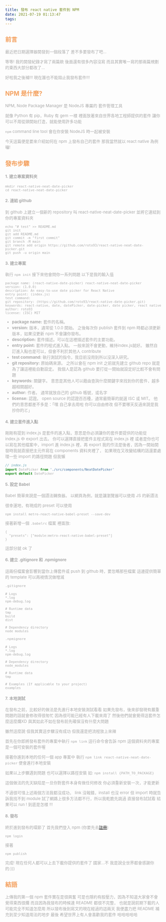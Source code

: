 ```yaml
---
title: 發布 react native 套件到 NPM
date: 2021-07-19 01:13:47
tags:
---
```


<font size="2" color="#aaa">

## <font color="#f4a261">前言</font>

最近把日期選擇器開發到一個段落了
差不多要發布了吧...

等等! 我的開發紀錄才寫了兩篇欸 
後面還有很多內容沒寫
而且其實唯一寫的那兩篇規劃的東西大部分都改了...

好啦我之後補!!!
現在誰也不能阻止我發布套件!!!

## <font color="#f4a261">NPM 是什麼?</font>

NPM, Node Package Manager
是 NodeJS 專屬的 套件管理工具

就像 Python 有 pip，Ruby 有 gem 一樣
裡面放著來自世界各地工程師提供的套件
讓你可以不用從頭開始打造，就能使用許多功能

`npm` command line tool 會在你安裝 NodeJS 時一起被安裝

今天這篇便是要來介紹如何在 npm 上發布自己的套件
那我當然就以 react native 為例囉!

## <font color="#f4a261">發布步驟</font>

#### 1. 建立專案資料夾

```
mkdir react-native-neat-date-picker
cd react-native-neat-date-picker
```

#### 2. 連結 github

到 github 上建立一個新的 repository 叫 react-native-neat-date-picker
並將它連結到你的專案資料夾

```
echo "# test" >> README.md
git init
git add README.md
git commit -m "first commit"
git branch -M main
git remote add origin https://github.com/roto93/react-native-neat-date-picker.git
git push -u origin main
```

#### 3. 建立專案

執行 `npm init`
接下來他會問你一系列問題
以下是我的輸入值

```
package name: (react-native-date-picker) react-native-neat-date-picker
version: (1.0.0)
description: An easy-to-use date picker for React Native
entry point: (index.js)
test command:
git repository: (https://github.com/roto93/react-native-date-picker.git)
keywords: react-native, date, datePicker, date-picker, date picker, react native
author: roto93
license: (ISC) MIT
```

<font size="2">
	
- **package name:** 套件的名稱。
- **version:** 版本，通常從 1.0.0 開始。
之後每次你 publish 套件到 npm 時都必須更新版本，如果沒更新 npm 不會讓你發布。
- **description:** 套件描述。可以在這裡描述套件的主要功能。
- **entry point:** 套件的程式進入點。
一般來說不會更動，維持index.js就好。
雖然自訂進入點也是可以，但會不利於其他人 contribute
- **test command:** 執行測試的指令，我目前沒用到所以沒深入研究。
- **git repository:** 原始碼來源。
之所以會在 npm init 之前就先建立 github repo 就是為了讓這裡能自動設定。
我個人是認為 github 要打從一開始就設定好比較不會有問題
- **keywords:** 關鍵字。
意思是其他人可以藉由查詢什麼關鍵字來找到你的套件，越多越相關越好。
- **author:** 作者。
通常就放自己的 github 帳號，或名字
- **license:** 認證。
open source 的認證百百種，通常最簡單的就選 ISC 或 MIT。
他們的意思都差不多是：「嘿 自己拿去用啦 你可以自由修改 但不要哪天反過來說是我抄你的ㄛ」
</font>

#### 4. 建立套件進入點

剛剛有提到 index.js 是套件的進入點，意思是你必須讓你的套件要提供的功能從 index.js 中 export 出去。
你可以選擇直接把套件主程式寫在 index.js 裡
或者是你也可以寫在其他檔案中，import 進 index.js 裡，再 export 
我的作法是後者，因為一開始開發時我就直接把主元件寫在 components 資料夾裡了，
如果現在又改變結構的話還要處理一些 import 的路徑問題
但我懶

```js
// index.js
import DatePicker from './src/components/NeatDatePicker'
export default DatePicker
```

#### 5. 設定 Babel

Babel 簡單來說是一個語法轉換器。
以網頁為例，就是讓瀏覽器可以使用 JS 的新語法

很幸運地，有現成的 preset 可以使用

```
npm install metro-react-native-babel-preset --save-dev
```

接著新增一個 `.babelrc` 檔案
裡面放:

```
{
  "presets": ["module:metro-react-native-babel-preset"]
}
```

這部分就 ok 了

#### 6. 建立 .gitignore 和 .npmignore

這兩份檔案會影響到當你上傳套件或 push 到 github 時，要忽略那些檔案
這邊提供簡單的 template
可以再視情況做增減

`.gitignore`
```
# Logs
*.log
npm-debug.log

# Runtime data
tmp
build
dist

# Dependency directory
node_modules
```

`.npmignore`
```
# Logs
*.log
npm-debug.log

# Dependency directory
node_modules

# Runtime data
tmp

# Examples (If applicable to your project)
examples
```

#### 7. 本地測試

在發布之前，比較好的做法是先進行本地安裝測試看看
如果先發布，後來卻發現有嚴重問題的話就會修改得很匆忙
因為很可能已經有人下載來用了
然後他們就會覺得這套件怎麼這麼爛XD
與其如此不如在發布前先確保沒有什麼大問題

雖然這麼說
但我其實這步驟沒有成功
但我還是把流程放上來辣

首先在你即將發布套件的專案中執行
`npm link`
這行命令會告訴 npm
這個資料夾的專案是一個可安裝的套件喔

接著你進到本地的任何一個 app 專案中
執行 `npm link react-native-neat-date-picker`
便會進行本地安裝

如果以上步驟遇到問題
也可以選擇以路徑安裝
如: `npm install {PATH_TO_PACKAGE}`

這個做法的先天缺陷是一旦你對套件本身有做任何修改
你必須重新安裝一次，才能更新

不過很可惜上述兩個方法我都沒成功，
link 沒報錯，install 也沒 error
但 import 時就告訴我找不到 module
試了網路上很多方法都不行，所以我乾脆先跳過
直接發布試試看
結果可以 run ! 到底是怎樣 !!!

#### 8. 發布

終於進到發布的環節了
首先我們登入 npm (你要先去[註冊](https://www.npmjs.com))

```
npm login
```

接著

```
npm publish
```

完成! 現在任何人都可以上去下載你提供的套件了
國家...不
我是說全世界都會感謝你的:)))


##  <font color="#f4a261">結語</font>

上傳我的第一個 npm 套件實在是很興奮
可是也隱約有股壓力，因為不知道大家會不會覺得東西很爛
而且因為我發布的時候連 README 都很不完整，
也就是說前期下載的人可能完全不知道怎麼用
所以發布後到寫文的現在經過的這兩天
我便盡力把 README 補充到至少知道用法的地步
最後
希望世界上有人會喜歡我的套件
哈哈哈哈哈

</font>
